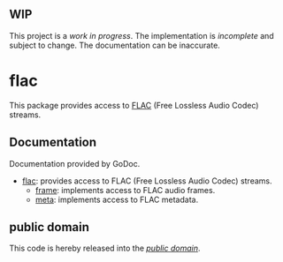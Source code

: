 WIP
---

This project is a *work in progress*. The implementation is *incomplete* and
subject to change. The documentation can be inaccurate.

flac
====

This package provides access to [FLAC][1] (Free Lossless Audio Codec) streams.

[1]: http://flac.sourceforge.net/format.html

Documentation
-------------

Documentation provided by GoDoc.

- [flac][]: provides access to FLAC (Free Lossless Audio Codec) streams.
	- [frame][]: implements access to FLAC audio frames.
	- [meta][]: implements access to FLAC metadata.

[flac]: http://godoc.org/github.com/mewkiz/flac
[frame]: http://godoc.org/github.com/mewkiz/flac/frame
[meta]: http://godoc.org/github.com/mewkiz/flac/meta

public domain
-------------

This code is hereby released into the *[public domain][]*.

[public domain]: https://creativecommons.org/publicdomain/zero/1.0/

